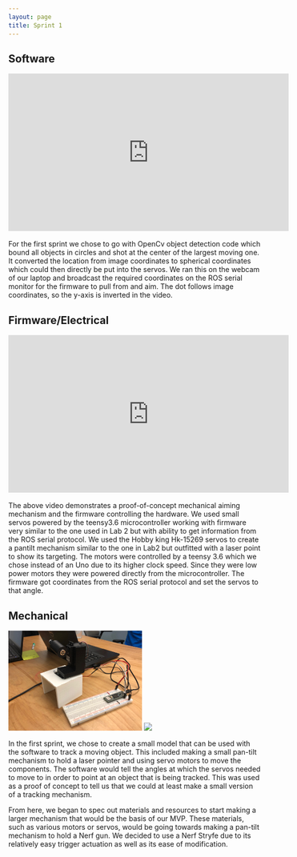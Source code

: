 ```yaml
---
layout: page
title: Sprint 1
---
```


## Software

<iframe width="560" height="315" src="https://www.youtube.com/embed/6PP5_Vex5aE" frameborder="0" allow="accelerometer; autoplay; encrypted-media; gyroscope; picture-in-picture" allowfullscreen></iframe>

For the first sprint we chose to go with OpenCv object detection code which bound all objects in circles and shot at the center of the largest moving one.
It converted the location from image coordinates to spherical coordinates which could then directly be put into the servos.
We ran this on the webcam of our laptop and broadcast the required coordinates on the ROS serial monitor for the firmware to pull from and aim.
The dot follows image coordinates, so the y-axis is inverted in the video.

## Firmware/Electrical

<iframe width="560" height="315" src="https://www.youtube.com/embed/8uvGyRd6DlQ" frameborder="0" allow="accelerometer; autoplay; encrypted-media; gyroscope; picture-in-picture" allowfullscreen></iframe>

The above video demonstrates a proof-of-concept mechanical aiming mechanism and the firmware controlling the hardware.
We used small servos powered by the teensy3.6 microcontroller working with firmware very similar to the one used in Lab 2 but with ability to get information from the ROS serial protocol.
We used the Hobby king Hk-15269 servos to create a pantilt mechanism similar to the one in Lab2 but outfitted with a laser point to show its targeting.
The motors were controlled by a teensy 3.6 which we chose instead of an Uno due to its higher clock speed.
Since they were low power motors they were powered directly from the microcontroller.
The firmware got coordinates from the ROS serial protocol and set the servos to that angle.

## Mechanical

<img src="images/sprint1mech.jpg" height="200em">
<img src="images/sprint1rend.png" height="200em">

In the first sprint, we chose to create a small model that can be used with the software to track a moving object. This included making a small pan-tilt mechanism to hold a laser pointer and using servo motors to move the components. The software would tell the angles at which the servos needed to move to in order to point at an object that is being tracked. This was used as a proof of concept to tell us that we could at least make a small version of a tracking mechanism. 

From here, we began to spec out materials and resources to start making a larger mechanism that would be the basis of our MVP. These materials, such as various motors or servos, would be going towards making a pan-tilt mechanism to hold a Nerf gun. We decided to use a Nerf Stryfe due to its relatively easy trigger actuation as well as its ease of modification.
